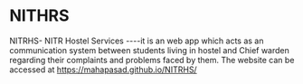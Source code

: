 # NITHRS
NITRHS- NITR Hostel Services ----it is an web app which acts as an communication system between students living in hostel and Chief warden regarding their complaints and problems faced by them. The website can be accessed at https://mahapasad.github.io/NITRHS/
